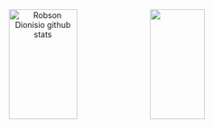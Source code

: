 <!-- <img width=100% src="https://capsule-render.vercel.app/api?type=waving&color=051933&height=120&section=header"/> -->

<div align="center">  
  <img width="49%" height="195px" src="https://github-readme-stats.vercel.app/api?username=robsondionisio&show_icons=true&count_private=true&hide_border=true&title_color=167bf7&icon_color=6bd1ff&text_color=ffffff&bg_color=012241" alt="Robson Dionisio github stats" /> 
  
  <img width="44%" height="195px" src="https://github-readme-stats.vercel.app/api/top-langs/?username=robsondionisio&layout=compact&hide_border=true&title_color=167bf7&text_color=ffffff&bg_color=012241" />
</div>

<!-- <img width=100% src="https://capsule-render.vercel.app/api?type=waving&color=051933&height=120&section=footer"/> -->

<!--
**robsondionisio/robsondionisio** is a ✨ _special_ ✨ repository because its `README.md` (this file) appears on your GitHub profile.

Here are some ideas to get you started:

- 🔭 I’m currently working on ...
- 🌱 I’m currently learning ...
- 👯 I’m looking to collaborate on ...
- 🤔 I’m looking for help with ...
- 💬 Ask me about ...
- 📫 How to reach me: ...
- 😄 Pronouns: ...
- ⚡ Fun fact: ...
-->
